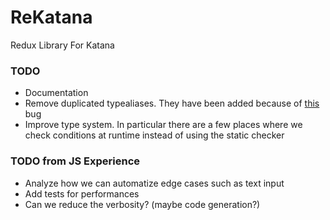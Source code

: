 # ReKatana
Redux Library For Katana


### TODO
- Documentation
- Remove duplicated typealiases. They have been added because of [this](https://bugs.swift.org/browse/SR-1889) bug
- Improve type system. In particular there are a few places where we check conditions at runtime instead of using the static checker

### TODO from JS Experience
- Analyze how we can automatize edge cases such as text input
- Add tests for performances
- Can we reduce the verbosity? (maybe code generation?)